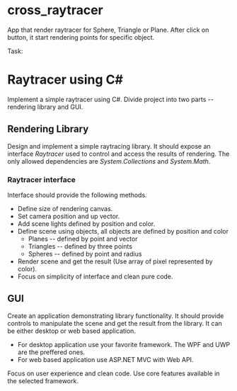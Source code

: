 # cross_raytracer

App that render raytracer for Sphere, Triangle or Plane.
After click on button, it start rendering points for specific object.


Task:
# Raytracer using C#
 
Implement a simple raytracer using C#. Divide project into two parts -- rendering library and GUI.
 
## Rendering Library
 
Design and implement a simple raytracing library. 
It should expose an interface *Raytracer* used to control and access the results of rendering. 
The only allowed dependencies are *System.Collections* and *System.Math*.
 
### Raytracer interface
 
Interface should provide the following methods.
 
* Define size of rendering canvas.
* Set camera position and up vector.
* Add scene lights defined by position and color.
* Define scene using objects, all objects are defined by position and color
    * Planes -- defined by point and vector
    * Triangles -- defined by three points
    * Spheres -- defined by point and radius
* Render scene and get the result (Use array of pixel represented by color).
* Focus on simplicity of interface and clean pure code.
 
## GUI
 
Create an application demonstrating library functionality. 
It should provide controls to manipulate the scene and get the result from the library. 
It can be either desktop or web based application.
 
* For desktop application use your favorite framework. The WPF and UWP are the preffered ones.
* For web based application use ASP.NET MVC with Web API.
 
Focus on user experience and clean code. Use core features available in the selected framework.
